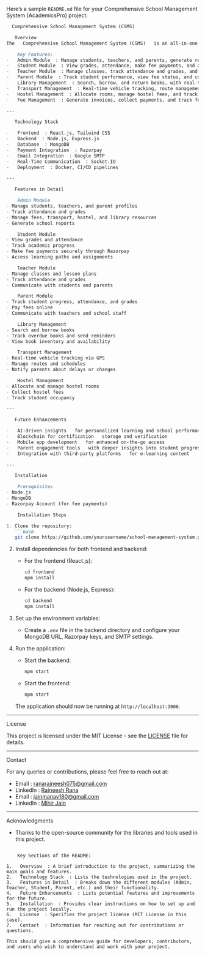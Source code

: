 Here’s a sample `README.md` file for your   Comprehensive School Management System (AcademicsPro)   project:

```markdown
  Comprehensive School Management System (CSMS)

   Overview
The   Comprehensive School Management System (CSMS)   is an all-in-one web platform that simplifies and streamlines school operations, offering tools for administrators, teachers, students, and parents. With features like student and teacher management, fee collection, library management, transport, hostel management, and more, CSMS provides a unified ecosystem to manage all school activities efficiently.

    Key Features:
-   Admin Module  : Manage students, teachers, and parents, generate reports, and track school resources.
-   Student Module  : View grades, attendance, make fee payments, and access learning paths.
-   Teacher Module  : Manage classes, track attendance and grades, and create lesson plans.
-   Parent Module  : Track student performance, view fee status, and communicate with teachers.
-   Library Management  : Search, borrow, and return books, with real-time inventory tracking.
-   Transport Management  : Real-time vehicle tracking, route management, and student assignments.
-   Hostel Management  : Allocate rooms, manage hostel fees, and track student stay.
-   Fee Management  : Generate invoices, collect payments, and track fee status.

---

   Technology Stack

-   Frontend  : React.js, Tailwind CSS
-   Backend  : Node.js, Express.js
-   Database  : MongoDB
-   Payment Integration  : Razorpay
-   Email Integration  : Google SMTP
-   Real-Time Communication  : Socket.IO
-   Deployment  : Docker, CI/CD pipelines

---

   Features in Detail

    Admin Module
- Manage students, teachers, and parent profiles
- Track attendance and grades
- Manage fees, transport, hostel, and library resources
- Generate school reports

    Student Module
- View grades and attendance
- Track academic progress
- Make fee payments securely through Razorpay
- Access learning paths and assignments

    Teacher Module
- Manage classes and lesson plans
- Track attendance and grades
- Communicate with students and parents

    Parent Module
- Track student progress, attendance, and grades
- Pay fees online
- Communicate with teachers and school staff

    Library Management
- Search and borrow books
- Track overdue books and send reminders
- View book inventory and availability

    Transport Management
- Real-time vehicle tracking via GPS
- Manage routes and schedules
- Notify parents about delays or changes

    Hostel Management
- Allocate and manage hostel rooms
- Collect hostel fees
- Track student occupancy

---

   Future Enhancements

-   AI-driven insights   for personalized learning and school performance predictions
-   Blockchain for certification   storage and verification
-   Mobile app development   for enhanced on-the-go access
-   Parent engagement tools   with deeper insights into student progress
-   Integration with third-party platforms   for e-learning content

---

   Installation

    Prerequisites
- Node.js
- MongoDB
- Razorpay Account (for fee payments)

    Installation Steps

1. Clone the repository:
   ```bash
   git clone https://github.com/yourusername/school-management-system.git
   ```

2. Install dependencies for both frontend and backend:
   - For the   frontend   (React.js):
     ```bash
     cd frontend
     npm install
     ```
   - For the   backend   (Node.js, Express):
     ```bash
     cd backend
     npm install
     ```

3. Set up the environment variables:
   - Create a `.env` file in the backend directory and configure your MongoDB URL, Razorpay keys, and SMTP settings.

4. Run the application:
   - Start the backend:
     ```bash
     npm start
     ```
   - Start the frontend:
     ```bash
     npm start
     ```

   The application should now be running at `http://localhost:3000`.

---

   License

This project is licensed under the MIT License - see the [LICENSE](LICENSE) file for details.

---

   Contact

For any queries or contributions, please feel free to reach out at:
-   Email  : ranarajneesh075@gmail.com
-   LinkedIn  : [Rajneesh Rana](https://www.linkedin.com/in/rajneeshrana0/)
-   Email  : jainmanav180@gmail.com
-   LinkedIn  : [Mihir Jain](https://www.linkedin.com/in/mihir-jain-583633213/)
---

   Acknowledgments

- Thanks to the open-source community for the libraries and tools used in this project.
```

    Key Sections of the README:

1.   Overview  : A brief introduction to the project, summarizing the main goals and features.
2.   Technology Stack  : Lists the technologies used in the project.
3.   Features in Detail  : Breaks down the different modules (Admin, Teacher, Student, Parent, etc.) and their functionality.
4.   Future Enhancements  : Lists potential features and improvements for the future.
5.   Installation  : Provides clear instructions on how to set up and run the project locally.
6.   License  : Specifies the project license (MIT License in this case).
7.   Contact  : Information for reaching out for contributions or questions.

This should give a comprehensive guide for developers, contributors, and users who wish to understand and work with your project.
